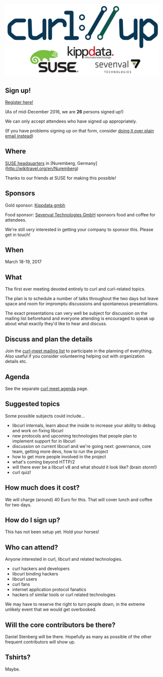 ![curl://up](images/curlup-plus-sponsors.jpg)

## Sign up!

[Register here!](https://docs.google.com/forms/d/e/1FAIpQLScdaOERcZbsgavA8adezuklZIT8QGQjBNo6AvrT-rzajVCuVQ/viewform)

(As of mid-December 2016, we are **26** persons signed up!)

We can only accept attendees who have signed up appropriately.

(If you have problems signing up on that form, consider [doing it over plain email instead](curlup-2017-sign-up-info))

## Where

[SUSE headquarters](https://www.suse.com/company/contact/headquarters) in [Nuremberg, Germany]
(http://wikitravel.org/en/Nuremberg)

Thanks to our friends at SUSE for making this possible!

## Sponsors

Gold sponsor: [Kippdata gmbh](http://www.kippdata.de/)

Food sponsor: [Sevenval Technologies GmbH](https://www.sevenval.com/) sponsors food and coffee for attendees.

We're still *very* interested in getting your company to sponsor this. Please get in touch!

## When

March 18-19, 2017

## What

The first ever meeting devoted entirely to curl and curl-related topics.

The plan is to schedule a number of talks throughout the two days but leave space and room for impromptu discussions and spontaneous presentations.

The exact presentations can very well be subject for discussion on the mailing list beforehand and everyone attending is encouraged to speak up about what exactly they'd like to hear and discuss.

## Discuss and plan the details

Join the [curl-meet mailing list](https://cool.haxx.se/mailman/listinfo/curl-meet) to participate in the planning of everything. Also useful if you consider volunteering helping out with organization details etc.

## Agenda

See the separate [curl meet agenda](curl-meet-2017-agenda) page.

## Suggested topics

Some possible subjects could include...

 - libcurl internals, learn about the inside to increase your ability to debug and work on fixing libcurl
 - new protocols and upcoming technologies that people plan to implement support for in libcurl
 - discussion on current libcurl and we're going next: governance, core team, getting more devs, how to run the project
 - how to get more people involved in the project
 - what's coming beyond HTTP/2
 - will there ever be a libcurl v8 and what should it look like? (brain storm!)
 - curl quiz!

## How much does it cost?

We will charge (around) 40 Euro for this. That will cover lunch and coffee for two days.

## How do I sign up?

This has not been setup yet. Hold your horses!

## Who can attend?

Anyone interested in curl, libcurl and related technologies.

- curl hackers and developers
- libcurl binding hackers
- libcurl users
- curl fans
- internet application protocol fanatics
- hackers of similar tools or curl related technologies

We may have to reserve the right to turn people down, in the extreme unlikely event that we would get overbooked.

## Will the core contributors be there?

Daniel Stenberg will be there. Hopefully as many as possible of the other frequent contributors will show up.

## Tshirts?

Maybe.